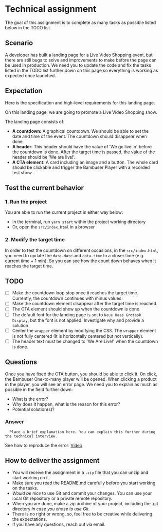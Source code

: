 # Technical assignment
The goal of this assignment is to complete as many tasks as possible listed below in the TODO list. 

## Scenario
A developer has built a landing page for a Live Video Shopping event, but there are still bugs to solve and improvements to make before the page can be used in production. We need you to update the code and fix the tasks listed in the TODO list further down on this page so everything is working as expected once launched. 

## Expectation
Here is the specification and high-level requirements for this landing page.

On this landing page, we are going to promote a Live Video Shopping show. 

The landing page consists of:
- **A countdown:** A graphical countdown. We should be able to set the date and time of the event. The countdown should disappear when done.
- **A header:** This header should have the value of 'We go live in' before the countdown is done. After the target time is passed, the value of the header should be 'We are live!'.
- **A CTA element:** A card including an image and a button. The whole card should be clickable and trigger the Bambuser Player with a recorded test show.

## Test the current behavior
### 1. Run the project
You are able to run the current project in either way below:
 - In the terminal, run `yarn start` within the project working directory 
 - Or, open the `src/index.html` in a browser

### 2. Modify the target time
In order to test the countdown on different occasions, in the `src/index.html`, you need to update the `data-date` and `data-time` to a closer time (e.g. current time + 1 min). So you can see how the count down behaves when it reaches the target time.
## TODO
  - [ ]  Make the countdown loop stop once it reaches the target time. Currently, the countdown continues with minus values. 
  - [ ]  Make the countdown element disappear after the target time is reached.
  - [ ]  The CTA element should show up when the countdown is done.
  - [ ]  The default font for the landing page is set to `Neue Haas Grotesk Display`, but the font is not applied. Investigate why and provide a solution.
  - [ ]  Center the `wrapper` element by modifying the CSS. The `wrapper` element is not fully centered (It is horizontally centered but not vertically). 
  - [ ]  The header text must be changed to 'We Are Live!' when the countdown is done.

## Questions
Once you have fixed the CTA button, you should be able to click it. On click, the Bambuser One-to-many player will be opened. When clicking a product in the player, you will see an error page. We need you to explain as much as possible in the field further down: 
   - What is the error?
   - Why does it happen, what is the reason for this error?
   - Potential solution(s)?

### Answer
      Place a brief explanation here. You can explain this further during the technical interview.


See how to reproduce the error: [Video](producing-iframe-error.mp4)




## How to deliver the assignment
- You will receive the assignment in a `.zip` file that you can unzip and start working on it.
- Make sure you read the README.md carefully before you start working on the tasks.
- *Would be nice* to use Git and commit your changes. You can use your local Git repository or a private remote repository.
- When you are done, make a zip archive of your project, including the .git directory *in case you chose to use Git*.
- There is no right or wrong, so, feel free to be creative while delivering the expectations.
- If you have any questions, reach out via email.